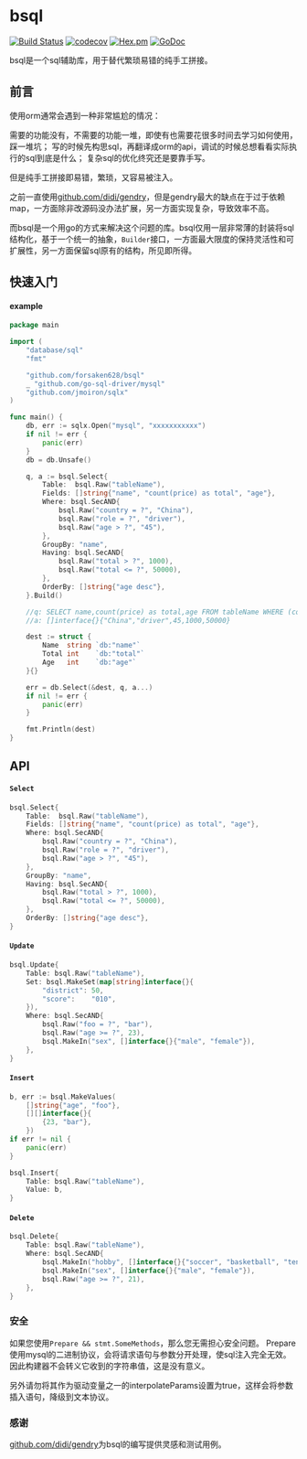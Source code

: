# bsql

[![Build Status](https://api.travis-ci.com/forsaken628/bsql.svg?branch=master)](https://www.travis-ci.org/forsaken628/bsql)
[![codecov](https://codecov.io/gh/forsaken628/bsql/branch/master/graph/badge.svg)](https://codecov.io/gh/forsaken628/bsql)
[![Hex.pm](https://img.shields.io/hexpm/l/plug.svg)](https://github.com/github.com/forsaken628/blob/master/LICENSE)
[![GoDoc](https://godoc.org/github.com/forsaken628/bsql?status.svg)](https://godoc.org/github.com/forsaken628/bsql)

bsql是一个sql辅助库，用于替代繁琐易错的纯手工拼接。

## 前言

使用orm通常会遇到一种非常尴尬的情况：

需要的功能没有，不需要的功能一堆，即使有也需要花很多时间去学习如何使用，踩一堆坑；
写的时候先构思sql，再翻译成orm的api，调试的时候总想看看实际执行的sql到底是什么；
复杂sql的优化终究还是要靠手写。

但是纯手工拼接即易错，繁琐，又容易被注入。

之前一直使用[github.com/didi/gendry](https://github.com/didi/gendry)，但是gendry最大的缺点在于过于依赖map，一方面除非改源码没办法扩展，另一方面实现复杂，导致效率不高。

而bsql是一个用go的方式来解决这个问题的库。bsql仅用一层非常薄的封装将sql结构化，基于一个统一的抽象，`Builder`接口，一方面最大限度的保持灵活性和可扩展性，另一方面保留sql原有的结构，所见即所得。

## 快速入门

#### example

```go
package main

import (
	"database/sql"
	"fmt"

	"github.com/forsaken628/bsql"
	_ "github.com/go-sql-driver/mysql"
	"github.com/jmoiron/sqlx"
)

func main() {
	db, err := sqlx.Open("mysql", "xxxxxxxxxxx")
	if nil != err {
		panic(err)
	}
	db = db.Unsafe()

	q, a := bsql.Select{
		Table:  bsql.Raw("tableName"),
		Fields: []string{"name", "count(price) as total", "age"},
		Where: bsql.SecAND{
			bsql.Raw("country = ?", "China"),
			bsql.Raw("role = ?", "driver"),
			bsql.Raw("age > ?", "45"),
		},
		GroupBy: "name",
		Having: bsql.SecAND{
			bsql.Raw("total > ?", 1000),
			bsql.Raw("total <= ?", 50000),
		},
		OrderBy: []string{"age desc"},
	}.Build()

	//q: SELECT name,count(price) as total,age FROM tableName WHERE (country = ? AND role = ? AND age > ?) GROUP BY name HAVING (total > ? AND total <= ?) ORDER BY age desc
	//a: []interface{}{"China","driver",45,1000,50000}

	dest := struct {
		Name  string `db:"name"`
		Total int    `db:"total"`
		Age   int    `db:"age"`
	}{}

	err = db.Select(&dest, q, a...)
	if nil != err {
		panic(err)
	}

	fmt.Println(dest)
}
```

## API

#### `Select`

```go
bsql.Select{
	Table:  bsql.Raw("tableName"),
	Fields: []string{"name", "count(price) as total", "age"},
	Where: bsql.SecAND{
		bsql.Raw("country = ?", "China"),
		bsql.Raw("role = ?", "driver"),
		bsql.Raw("age > ?", "45"),
	},
	GroupBy: "name",
	Having: bsql.SecAND{
		bsql.Raw("total > ?", 1000),
		bsql.Raw("total <= ?", 50000),
	},
	OrderBy: []string{"age desc"},
}
```

#### `Update`

```go
bsql.Update{
	Table: bsql.Raw("tableName"),
	Set: bsql.MakeSet(map[string]interface{}{
		"district": 50,
		"score":    "010",
	}),
	Where: bsql.SecAND{
		bsql.Raw("foo = ?", "bar"),
		bsql.Raw("age >= ?", 23),
		bsql.MakeIn("sex", []interface{}{"male", "female"}),
	},
}
```

#### `Insert`

```go
b, err := bsql.MakeValues(
	[]string{"age", "foo"},
	[][]interface{}{
		{23, "bar"},
	})
if err != nil {
	panic(err)
}

bsql.Insert{
	Table: bsql.Raw("tableName"),
	Value: b,
}
```

#### `Delete`

```go
bsql.Delete{
	Table: bsql.Raw("tableName"),
	Where: bsql.SecAND{
		bsql.MakeIn("hobby", []interface{}{"soccer", "basketball", "tenis"}),
		bsql.MakeIn("sex", []interface{}{"male", "female"}),
		bsql.Raw("age >= ?", 21),
	},
}
```

### 安全
如果您使用`Prepare && stmt.SomeMethods`，那么您无需担心安全问题。
Prepare使用mysql的二进制协议，会将请求语句与参数分开处理，使sql注入完全无效。
因此构建器不会转义它收到的字符串值，这是没有意义。

另外请勿将其作为驱动变量之一的interpolateParams设置为true，这样会将参数插入语句，降级到文本协议。

### 感谢

[github.com/didi/gendry](https://github.com/didi/gendry)为bsql的编写提供灵感和测试用例。
